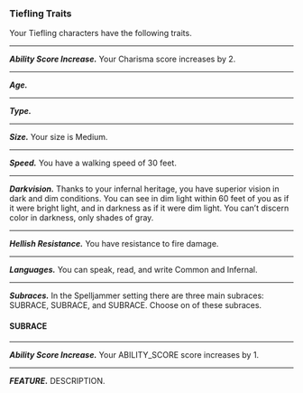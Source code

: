 
### Tiefling Traits
Your Tiefling characters have the following traits.
___
***Ability Score Increase.***
Your Charisma score increases by 2.
___
***Age.***

___
***Type.***

___
***Size.***
Your size is Medium.
___
***Speed.***
You have a walking speed of 30 feet.
___
***Darkvision.***
Thanks to your infernal heritage, you have superior vision in dark and dim conditions. You can see in dim light within 60 feet of you as if it were bright light, and in darkness as if it were dim light. You can’t discern color in darkness, only shades of gray.
___
***Hellish Resistance.***
You have resistance to fire damage.
___
***Languages.***
You can speak, read, and write Common and Infernal.
___
***Subraces.***
In the Spelljammer setting there are three main subraces: SUBRACE, SUBRACE, and SUBRACE. Choose on of these subraces.


#### SUBRACE

___
***Ability Score Increase.***
Your ABILITY_SCORE score increases by 1.
___
***FEATURE.***
DESCRIPTION.